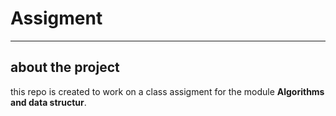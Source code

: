 # Assigment

---

## about the project
this repo is created to work on a class assigment for the module **Algorithms and data structur**. 

